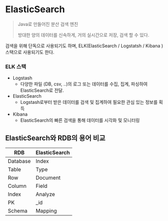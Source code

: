 # ElasticSearch

>  Java로 만들어진 분산 검색 엔진
>
> 방대한 양의 데이터를 신속하게, 거의 실시간으로 저장, 검색 할 수 있다.

검색을 위해 단독으로 사용되기도 하며, ELK(ElasticSearch / Logstatsh / Kibana ) 스택으로 사용되기도 한다.



###  ELK 스택

- Logstash
  - 다양한 파일 (DB, csv, ..)의 로그 또는 데이터를 수집, 집계, 파싱하여 ElasticSearch로 전달.
- ElasticSearch
  - Logstash로부터 받은 데이터를 검색 및 집계하여 필요한 관심 있는 정보를 획득
- Kibana 
  - ElasticSearch의 빠른 검색을 통해 데이터를 시각화 및 모니터링



## ElasticSearch와 RDB의 용어 비교

| RDB      | ElasticSearch |
| -------- | ------------- |
| Database | Index         |
| Table    | Type          |
| Row      | Document      |
| Column   | Field         |
| Index    | Analyze       |
| PK       | _id           |
| Schema   | Mapping       |

